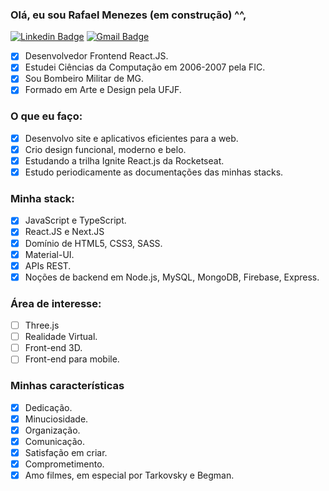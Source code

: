 ### Olá, eu sou Rafael Menezes (em construção) ^^,
[![Linkedin Badge](https://img.shields.io/badge/-Rafae1Menezes-blue?style=social&logo=Linkedin&logoColor=blue&link=https://www.linkedin.com/in/rafae1menezes/)](https://www.linkedin.com/in/rafae1menezes/)  [![Gmail Badge](https://img.shields.io/badge/-menezes.inbox-c14438?style=social&logo=Gmail&logoColor=red&link=mailto:menezes.inbox@gmail.com)](mailto:menezes.inbox@gmail.com) 

- [x] Desenvolvedor Frontend React.JS.
- [x] Estudei Ciências da Computação em 2006-2007 pela FIC.
- [x] Sou Bombeiro Militar de MG.
- [x] Formado em Arte e Design pela UFJF.

### O que eu faço:
- [x] Desenvolvo site e aplicativos eficientes para a web.
- [x] Crio design funcional, moderno e belo.
- [x] Estudando a trilha Ignite React.js da Rocketseat.
- [x] Estudo periodicamente as documentações das minhas stacks.

### Minha stack:
- [x] JavaScript e TypeScript.
- [x] React.JS e Next.JS
- [x] Domínio de HTML5, CSS3, SASS.
- [x] Material-UI.
- [x] APIs REST.
- [x] Noções de backend em Node.js, MySQL, MongoDB, Firebase, Express.

### Área de interesse:
- [ ] Three.js
- [ ] Realidade Virtual.
- [ ] Front-end 3D.
- [ ] Front-end para mobile.

### Minhas características 
- [x] Dedicação.
- [x] Minuciosidade.
- [x] Organização.
- [x] Comunicação.
- [x] Satisfação em criar.
- [x] Comprometimento.
- [x] Amo filmes, em especial por Tarkovsky e Begman.
